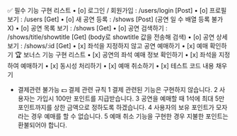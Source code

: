 ✅ 필수 기능 구현 리스트
	•	[o] 로그인 / 회원가입 : /users/login [Post]
	•	[o] 프로필 보기 : /users [Get]
	•	[o] 새 공연 등록 : /shows [Post] (공연 일 수 배열 등록 불가 X)
	•	[o] 공연 목록 보기 : /shows [Get]
	•	[o] 공연 검색하기 : /shows/title/showtitle [Get] (body로 showtitle 값을 전송해 검색)
	•	[o] 공연 상세보기 : /shows/:id [Get]
	•	[x] 좌석을 지정하지 않고 공연 예매하기
	•	[x] 예매 확인하기
🏆 보너스 기능 구현 리스트
	•	[x] 공연의 좌석 예매 정보 확인하기
	•	[x] 좌석을 지정하여 예매하기
	•	[x] 동시성 처리하기
	•	[x] 예매 취소하기
	•	[x] 테스트 코드 내용 채우기


* 결제관련 불가능
💵 결제 관련 규칙
	1	결제 관련된 기능은 구현하지 않습니다.
	2	사용자는 가입시 100만 포인트를 지급받습니다.
	3	공연을 예매할 때 1석에 최대 5만 포인트까지를 상한 금액으로 정하도록 하겠습니다.
	4	사용자의 보유 포인트가 모자라는 경우 예매를 할 수 없습니다.
	5	예매 취소 기능을 구현한 경우 지불한 포인트는 환불되어야 합니다.

